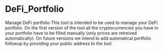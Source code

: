 # DeFi_Portfolio
Manage DeFi portfolio
This tool is intended to be used to manage your DeFi portfolio.
On the first version of the tool all the cryptocurrencies you have in your portfolio have to be filled manually (only prices are retreived automatically).
On future versions we intend to add automatical portfolio followup by providing your public address to the tool.
